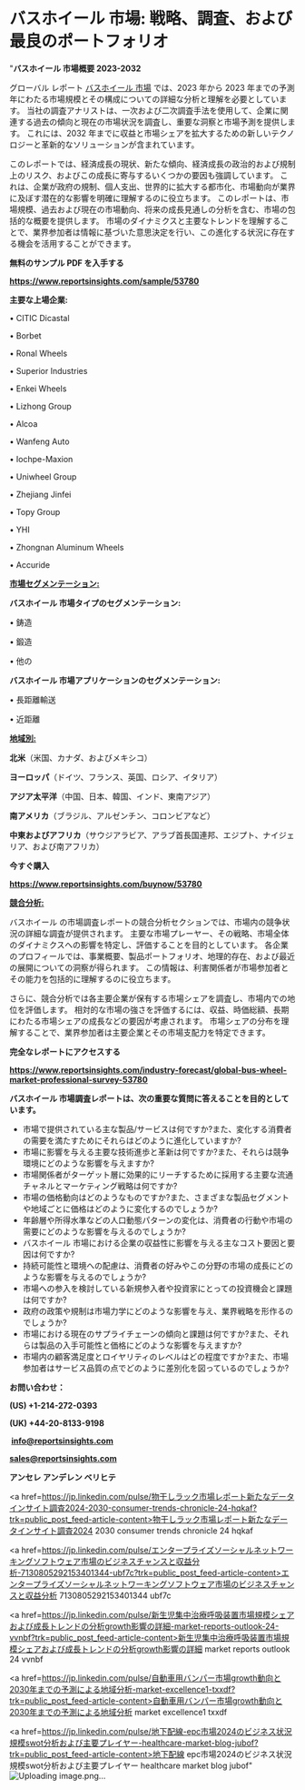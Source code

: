 # バスホイール 市場: 戦略、調査、および最良のポートフォリオ

"<strong>バスホイール 市場概要 2023-2032</strong>

グローバル レポート <a href=https://www.reportsinsights.com/sample/53780>バスホイール 市場</a> では、2023 年から 2023 年までの予測年にわたる市場規模とその構成についての詳細な分析と理解を必要としています。 当社の調査アナリストは、一次および二次調査手法を使用して、企業に関連する過去の傾向と現在の市場状況を調査し、重要な洞察と市場予測を提供します。 これには、2032 年までに収益と市場シェアを拡大​​するための新しいテクノロジーと革新的なソリューションが含まれています。

このレポートでは、経済成長の現状、新たな傾向、経済成長の政治的および規制上のリスク、およびこの成長に寄与するいくつかの要因も強調しています。 これは、企業が政府の規制、個人支出、世界的に拡大する都市化、市場動向が業界に及ぼす潜在的な影響を明確に理解するのに役立ちます。 このレポートは、市場規模、過去および現在の市場動向、将来の成長見通しの分析を含む、市場の包括的な概要を提供します。 市場のダイナミクスと主要なトレンドを理解することで、業界参加者は情報に基づいた意思決定を行い、この進化する状況に存在する機会を活用することができます。

<strong><b>無料のサンプル PDF を入手する</b></strong>

<a href=https://www.reportsinsights.com/sample/53780><strong><u>https://www.reportsinsights.com/sample/53780</u></strong></a>

<strong>主要な上場企業:</strong>

• CITIC Dicastal

• Borbet

• Ronal Wheels

• Superior Industries

• Enkei Wheels

• Lizhong Group

• Alcoa

• Wanfeng Auto

• Iochpe-Maxion

• Uniwheel Group

• Zhejiang Jinfei

• Topy Group

• YHI

• Zhongnan Aluminum Wheels

• Accuride

<strong><u>市場セグメンテーション</u></strong><strong><u>:</u></strong>

<strong>バスホイール 市場タイプのセグメンテーション:</strong>

• 鋳造

• 鍛造

• 他の

<strong>バスホイール 市場アプリケーションのセグメンテーション:</strong>

• 長距離輸送

• 近距離

<strong><u>地域別</u></strong><strong><u>:</u></strong>

<strong>北米</strong>（米国、カナダ、およびメキシコ）

<strong>ヨーロッパ</strong>（ドイツ、フランス、英国、ロシア、イタリア）

<strong>アジア太平洋</strong>（中国、日本、韓国、インド、東南アジア）

<strong>南アメリカ</strong>（ブラジル、アルゼンチン、コロンビアなど）

<strong>中東およびアフリカ</strong>（サウジアラビア、アラブ首長国連邦、エジプト、ナイジェリア、および南アフリカ）

<strong>今すぐ購入</strong>

<a href=https://www.reportsinsights.com/buynow/53780><strong><u>https://www.reportsinsights.com/buynow/53780</u></strong></a>

<strong><u>競合分析:</u></strong>

バスホイール の市場調査レポートの競合分析セクションでは、市場内の競争状況の詳細な調査が提供されます。 主要な市場プレーヤー、その戦略、市場全体のダイナミクスへの影響を特定し、評価することを目的としています。 各企業のプロフィールでは、事業概要、製品ポートフォリオ、地理的存在、および最近の展開についての洞察が得られます。 この情報は、利害関係者が市場参加者とその能力を包括的に理解するのに役立ちます。

さらに、競合分析では各主要企業が保有する市場シェアを調査し、市場内での地位を評価します。 相対的な市場の強さを評価するには、収益、時価総額、長期にわたる市場シェアの成長などの要因が考慮されます。 市場シェアの分布を理解することで、業界参加者は主要企業とその市場支配力を特定できます。

<strong>完全なレポートにアクセスする</strong>

<a href=https://www.reportsinsights.com/industry-forecast/global-bus-wheel-market-professional-survey-53780><strong><u><b>https://www.reportsinsights.com/industry-forecast/global-bus-wheel-market-professional-survey-53780</b></u></strong></a>

<strong><b>バスホイール 市場調査レポートは、次の重要な質問に答えることを目的としています。</b></strong>
<ul>
  <li>市場で提供されている主な製品/サービスは何ですか?また、変化する消費者の需要を満たすためにそれらはどのように進化していますか?</li>
  <li>市場に影響を与える主要な技術進歩と革新は何ですか?また、それらは競争環境にどのような影響を与えますか?</li>
  <li>市場関係者がターゲット層に効果的にリーチするために採用する主要な流通チャネルとマーケティング戦略は何ですか?</li>
  <li>市場の価格動向はどのようなものですか?また、さまざまな製品セグメントや地域ごとに価格はどのように変化するのでしょうか?</li>
  <li>年齢層や所得水準などの人口動態パターンの変化は、消費者の行動や市場の需要にどのような影響を与えるのでしょうか?</li>
  <li>バスホイール 市場における企業の収益性に影響を与える主なコスト要因と要因は何ですか?</li>
  <li>持続可能性と環境への配慮は、消費者の好みやこの分野の市場の成長にどのような影響を与えるのでしょうか?</li>
  <li>市場への参入を検討している新規参入者や投資家にとっての投資機会と課題は何ですか?</li>
  <li>政府の政策や規制は市場力学にどのような影響を与え、業界戦略を形作るのでしょうか?</li>
  <li>市場における現在のサプライチェーンの傾向と課題は何ですか?また、それらは製品の入手可能性と価格にどのような影響を与えますか?</li>
  <li>市場内の顧客満足度とロイヤリティのレベルはどの程度ですか?また、市場参加者はサービス品質の点でどのように差別化を図っているのでしょうか?</li>
</ul>
<strong>お問い合わせ：</strong>

<strong>(US) +1-214-272-0393</strong>

<strong>(UK) +44-20-8133-9198</strong>

<strong> </strong><a href=info@reportsinsights.com><strong><u>info@reportsinsights.com</u></strong></a>

<a href=sales@reportsinsights.com><strong><u>sales@reportsinsights.com</u></strong></a>

<strong>アンセレ アンデレン ベリヒテ</strong>

<a href=https://jp.linkedin.com/pulse/物干しラック市場レポート新たなデータインサイト調査2024-2030-consumer-trends-chronicle-24-hqkaf?trk=public_post_feed-article-content>物干しラック市場レポート新たなデータインサイト調査2024 2030 consumer trends chronicle 24 hqkaf</a>

<a href=https://jp.linkedin.com/pulse/エンタープライズソーシャルネットワーキングソフトウェア市場のビジネスチャンスと収益分析-7130805292153401344-ubf7c?trk=public_post_feed-article-content>エンタープライズソーシャルネットワーキングソフトウェア市場のビジネスチャンスと収益分析 7130805292153401344 ubf7c</a>

<a href=https://jp.linkedin.com/pulse/新生児集中治療呼吸装置市場規模シェアおよび成長トレンドの分析growth影響の詳細-market-reports-outlook-24-vvnbf?trk=public_post_feed-article-content>新生児集中治療呼吸装置市場規模シェアおよび成長トレンドの分析growth影響の詳細 market reports outlook 24 vvnbf</a>

<a href=https://jp.linkedin.com/pulse/自動車用バンパー市場growth動向と2030年までの予測による地域分析-market-excellence1-txxdf?trk=public_post_feed-article-content>自動車用バンパー市場growth動向と2030年までの予測による地域分析 market excellence1 txxdf</a>

<a href=https://jp.linkedin.com/pulse/地下配線-epc市場2024のビジネス状況規模swot分析および主要プレイヤー-healthcare-market-blog-jubof?trk=public_post_feed-article-content>地下配線 epc市場2024のビジネス状況規模swot分析および主要プレイヤー healthcare market blog jubof</a>"
![Uploading image.png…]()
